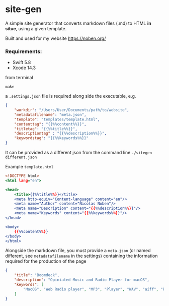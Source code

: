 # site-gen

A simple site generator that converts markdown files (.md) to HTML **in situe**, using a given template.

Built and used for my website https://noben.org/

### Requirements: 

- Swift 5.8
- Xcode 14.3

from terminal

    make

a `.settings.json` file is required along side the executable, e.g.

```settings.json
{
    "workdir": "/Users/User/Documents/path/to/website",
    "metadatafilename": "meta.json",
    "template": "templates/template.html",
    "contenttag": "{{%%content%%}}",
    "titletag": "{{%%title%%}}",
    "descriptiontag" : "{{%%description%%}}",
    "keywordstag": "{{%%keywords%%}}"
}
```

It can be provided as a different json from the command line `./sitegen different.json`

Example `template.html`

```template.html
<!DOCTYPE html>
<html lang="en">

<head>
    <title>{{%%title%%}}</title>
    <meta http-equiv="Content-language" content="en"/>
    <meta name="Author" content="Nicolas Noben"/>
    <meta name="Description" content="{{%%description%%}}"/>
    <meta name="Keywords" content="{{%%keywords%%}}"/>
</head>

<body>
    {{%%content%%}}
</body>
</html>
```

Alongside the markdown file, you must provide a `meta.json` (or named different, see `metadatafilename` in the settings) containing the information required for the production of the page

```meta.json
{
	"title": "Boomdeck",
	"description": "Opiniated Music and Radio Player for macOS",
	"keywords": [
		"MacOS", "Web Radio player", "MP3", "Player", "WAV", "aiff", "Radios", "Swift", "SwiftUI"
	]
}
```
